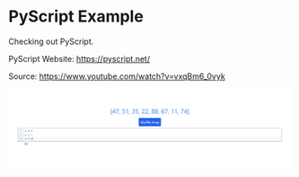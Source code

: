 # PyScript Example

Checking out PyScript.

PyScript Website: https://pyscript.net/

Source: https://www.youtube.com/watch?v=vxqBm6_0vyk

![pyScript Playground](repo-img.png 'App Image')